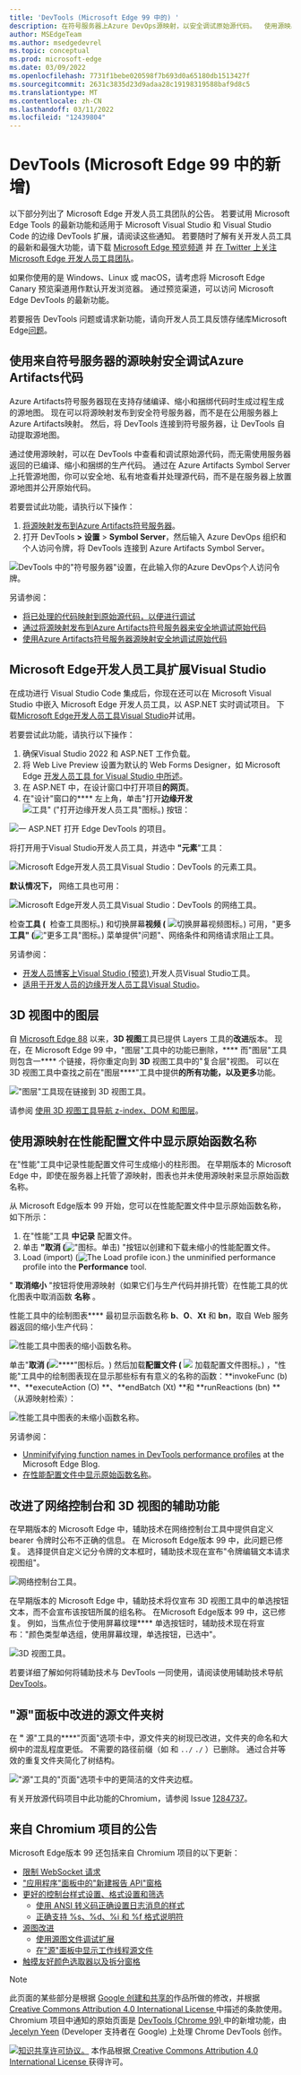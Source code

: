 ```yaml
---
title: 'DevTools (Microsoft Edge 99 中的) '
description: 在符号服务器上Azure DevOps源映射，以安全调试原始源代码。  使用源映射来取消缩小性能配置文件。  DevTools 扩展现在适用于Microsoft Visual Studio。  3D 视图工具取代了图层工具。  改进了网络控制台和 3D 视图工具中的辅助功能。
author: MSEdgeTeam
ms.author: msedgedevrel
ms.topic: conceptual
ms.prod: microsoft-edge
ms.date: 03/09/2022
ms.openlocfilehash: 7731f1bebe020598f7b693d0a65180db1513427f
ms.sourcegitcommit: 2631c3835d23d9adaa28c19198319588baf9d8c5
ms.translationtype: MT
ms.contentlocale: zh-CN
ms.lasthandoff: 03/11/2022
ms.locfileid: "12439804"
---
```

# <a name="whats-new-in-devtools-microsoft-edge-99"></a>DevTools (Microsoft Edge 99 中的新增) 

以下部分列出了 Microsoft Edge 开发人员工具团队的公告。  若要试用 Microsoft Edge Tools 的最新功能和适用于 Microsoft Visual Studio 和 Visual Studio Code 的边缘 DevTools 扩展，请阅读这些通知。  若要随时了解有关开发人员工具的最新和最强大功能，请下载 [Microsoft Edge 预览频道](https://www.microsoftedgeinsider.com/download) 并 [在 Twitter 上关注 Microsoft Edge 开发人员工具团队](https://twitter.com/EdgeDevTools)。

如果你使用的是 Windows、Linux 或 macOS，请考虑将 Microsoft Edge Canary 预览渠道用作默认开发浏览器。  通过预览渠道，可以访问 Microsoft Edge DevTools 的最新功能。

若要报告 DevTools 问题或请求新功能，请向开发人员工具反馈存储库Microsoft Edge[问题](https://github.com/MicrosoftEdge/DevTools)。


<!-- ====================================================================== -->
## <a name="securely-debug-your-production-code-with-source-maps-from-azure-artifacts-symbol-server"></a>使用来自符号服务器的源映射安全调试Azure Artifacts代码

<!-- Title: Debug JavaScript with source maps more easily -->
<!-- Subtitle: Publish your source maps to Azure Artifacts Symbol Server and connect DevTools to it for an easier debugging experience. -->

Azure Artifacts符号服务器现在支持存储编译、缩小和捆绑代码时生成过程生成的源地图。  现在可以将源映射发布到安全符号服务器，而不是在公用服务器上Azure Artifacts映射。  然后，将 DevTools 连接到符号服务器，让 DevTools 自动提取源地图。 

通过使用源映射，可以在 DevTools 中查看和调试原始源代码，而无需使用服务器返回的已编译、缩小和捆绑的生产代码。  通过在 Azure Artifacts Symbol Server 上托管源地图，你可以安全地、私有地查看并处理源代码，而不是在服务器上放置源地图并公开原始代码。

若要尝试此功能，请执行以下操作：
1. [将源映射发布到Azure Artifacts符号服务器](../../../javascript/publish-source-maps-to-azure.md)。
1. 打开 DevTools **> 设置** > **Symbol Server**，然后输入 Azure DevOps 组织和个人访问令牌，将 DevTools 连接到 Azure Artifacts Symbol Server。

![DevTools 中的"符号服务器"设置，在此输入你的Azure DevOps个人访问令牌。](../../media/2022/03/ado-pat-devtools.png)

另请参阅：
*  [将已处理的代码映射到原始源代码，以便进行调试](../../../javascript/source-maps.md)
*  [通过将源映射发布到Azure Artifacts符号服务器来安全地调试原始代码](../../../javascript/publish-source-maps-to-azure.md)
*  [使用Azure Artifacts符号服务器源映射安全地调试原始代码](/javascript/consume-source-maps-from-azure.md)


<!-- ====================================================================== -->
## <a name="microsoft-edge-devtools-extension-for-visual-studio"></a>Microsoft Edge开发人员工具扩展Visual Studio

<!-- Title: Debug your ASP.NET projects in Visual Studio with the Edge Developer Tools -->
<!-- Subtitle: Get the Edge Developer Tools extension for VS today! -->

在成功进行 Visual Studio Code 集成后，你现在还可以在 Microsoft Visual Studio 中嵌入 Microsoft Edge 开发人员工具，以 ASP.NET 实时调试项目。  下载[Microsoft Edge开发人员工具Visual Studio](https://aka.ms/edgetools-for-vs)并试用。 

若要尝试此功能，请执行以下操作：
1. 确保Visual Studio 2022 和 ASP.NET 工作负载。
1. 将 Web Live Preview 设置为默认的 Web Forms Designer，如 Microsoft Edge [开发人员工具 for Visual Studio 中所述](https://aka.ms/edgetools-for-vs)。
1. 在 ASP.NET 中，在设计窗口中打开项目**的网页**。
1. 在"设计"窗口的**** 左上角，单击"打开**边缘开发**![工具" ("打开边缘开发人员](../../media/2022/03/open-edge-dev-tools-v-s-icon.png)工具"图标。) 按钮：

![一 ASP.NET 打开 Edge DevTools 的项目。](../../media/2022/03/devtools-extension-v-s-web-forms-designer.png)

将打开用于Visual Studio开发人员工具，并选中 **"元素**"工具：

![Microsoft Edge开发人员工具Visual Studio：DevTools 的元素工具。](../../media/2022/03/devtools-extension-visual-studio-elements.png)

**默认情况下，** 网络工具也可用：

![Microsoft Edge开发人员工具Visual Studio：DevTools 的网络工具。](../../media/2022/03/devtools-extension-visual-studio-network.png)

[](../../../network-request-blocking/network-request-blocking-tool.md)检查**工具 (** ![[](../../../network-conditions/network-conditions-tool.md)](../../media/2022/03/v-s-edge-devtools-inspect-tool-icon.png) 检查工具图标。) 和切换屏幕**视频 (** ![切换屏幕视频[](../../../issues/index.md)图标](../../media/2022/03/v-s-edge-devtools-toggle-screencast-icon.png)。) 可用，"更多**工具" (**!["](../../media/2022/03/more-tools-v-s-icon.png)更多工具"图标。) 菜单提供"问题"、网络条件和网络请求阻止工具。

另请参阅：

* [开发人员博客上Visual Studio (预览) ](https://devblogs.microsoft.com/visualstudio/?p=237066&preview=1&_ppp=7aa7aef54f)开发人员Visual Studio工具。
* [适用于开发人员的边缘开发人员工具Visual Studio](../../../../visual-studio/index.md#edge-devtools-extension-for-visual-studio)。


<!-- ====================================================================== -->
## <a name="layers-in-3d-view"></a>3D 视图中的图层

<!-- Title: Layers in 3D View -->
<!-- Subtitle: The Layers tool isn't going away - find it in the 3D View tool today. -->

自 [Microsoft Edge 88](../../2020/11/devtools.md#composited-layers-are-now-in-3d-view) 以来，**3D 视图**工具已提供 Layers 工具的**改进**版本。  现在，在 Microsoft Edge 99 中，"图层"工具中的功能已删除，**** 而"图层"工具则包含一**** 个链接，将你重定向到 **3D** 视图工具中的"复合层"视图。  可以在 3D 视图工具中查找之前在"图层****"工具中提供**的所有功能，以及更多**功能。

!["图层"工具现在链接到 3D 视图工具。](../../media/2022/03/layers-3d-view-tool.png)
<!-- work item > layersmove.gif -->

请参阅 [使用 3D 视图工具导航 z-index、DOM 和图层](../../../3d-view/index.md)。


<!-- ====================================================================== -->
## <a name="use-your-source-maps-to-display-original-function-names-in-performance-profiles"></a>使用源映射在性能配置文件中显示原始函数名称

<!-- Title: The Performance tool can now display unminified function names in the flame chart -->
<!-- Subtitle: Use the new Unminify button in the Performance tool to download an unminified version of the performance profile you recorded. -->

在"性能"工具中记录性能配置文件可生成缩小的柱形图。  在早期版本的 Microsoft Edge 中，即使在服务器上托管了源映射，图表也并未使用源映射来显示原始函数名称。

从 Microsoft Edge版本 99 开始，您可以在性能配置文件中显示原始函数名称，如下所示：
1. 在"性能"工具 **中记录** 配置文件。
1. 单击 **"取消 (**!["](../../media/2022/03/unminify-icon.png)图标。单击) "按钮以创建和下载未缩小的性能配置文件。
1. Load (import)  (![The Load profile icon.](../../media/2022/03/load-profile-icon.png)) the unminified performance profile into the **Performance** tool.

" **取消缩小** "按钮将使用源映射（如果它们与生产代码并排托管）在性能工具的优化图表中取消函数 **名称** 。

性能工具中的绘制图表**** 最初显示函数名称 **b**、**O**、**Xt** 和 **bn**，取自 Web 服务器返回的缩小生产代码：

![性能工具中图表的缩小函数名称。](../../media/2022/03/minified-call-stack-performance-tool.png)

单击"**取消 (**![****"图标后。](../../media/2022/03/unminify-icon.png)) 然后加载**配置文件 (** ![](../../media/2022/03/load-profile-icon.png) 加载配置文件图标。) ，"性能"工具中的绘制图表现在显示那些标有有意义的名称的函数：**invokeFunc (b) **、**executeAction (O) **、**endBatch (Xt) **和 **runReactions (bn) **（从源映射检索）：

![性能工具中图表的未缩小函数名称。](../../media/2022/03/unminified-call-stack-performance-tool.png)

另请参阅：

* [Unminifyifying function names in DevTools performance profiles](https://blogs.windows.com/msedgedev/2022/02/03/unminifying-function-names-in-devtools-performance-profiles/) at the Microsoft Edge Blog.
* [在性能配置文件中显示原始函数名称](../../../evaluate-performance/unminify.md)。


<!-- ====================================================================== -->
## <a name="improved-accessibility-for-network-console-and-3d-view"></a>改进了网络控制台和 3D 视图的辅助功能

<!-- Title: Improvements for using assistive technology with DevTools -->
<!-- Subtitle: Screen readers now announce better information in the Network Console and 3D View tools. -->

在早期版本的 Microsoft Edge 中，辅助技术在网络控制台工具中提供自定义 bearer 令牌时公布不正确的信息。  在 Microsoft Edge版本 99 中，此问题已修复。  选择提供自定义记分令牌的文本框时，辅助技术现在宣布"令牌编辑文本请求视图组"。

![网络控制台工具。](../../media/2022/03/network-console-tool.png)

在早期版本的 Microsoft Edge 中，辅助技术将仅宣布 3D 视图工具中的单选按钮文本，而不会宣布该按钮所属的组名称。  在Microsoft Edge版本 99 中，这已修复。  例如，当焦点位于使用屏幕纹理**** 单选按钮时，辅助技术现在将宣布："颜色类型单选组，使用屏幕纹理，单选按钮，已选中"。

![3D 视图工具。](../../media/2022/03/3d-view-tool.png)

若要详细了解如何将辅助技术与 DevTools 一同使用，请阅读使用辅助技术导航 [DevTools](../../../accessibility/navigation.md)。


<!-- ====================================================================== -->
## <a name="improved-source-folder-tree-in-the-sources-panel"></a>"源"面板中改进的源文件夹树

在 **"** 源"工具的****"页面"选项卡中，源文件夹的树现已改进，文件夹的命名和大纲中的混乱程度更低。  不需要的路径前缀（如 和 `../` `./` ）已删除。  通过合并等效的重复文件夹简化了树结构。

!["源"工具的"页面"选项卡中的更简洁的文件夹边框。](../../media/2022/03/folders-page-tab-sources-tool.png)

有关开放源代码项目中此功能的Chromium，请参阅 Issue [1284737](https://crbug.com/1284737)。

<!-- https://developer.chrome.com/blog/new-in-devtools-99/#source-tree -->


<!-- ====================================================================== -->
## <a name="announcements-from-the-chromium-project"></a>来自 Chromium 项目的公告

Microsoft Edge版本 99 还包括来自 Chromium 项目的以下更新：

* [限制 WebSocket 请求](https://developer.chrome.com/blog/new-in-devtools-99/#websocket)
* ["应用程序"面板中的"新建报告 API"窗格](https://developer.chrome.com/blog/new-in-devtools-99/#reporting-api)
* [更好的控制台样式设置、格式设置和筛选](https://developer.chrome.com/blog/new-in-devtools-99/#console)
   * [使用 ANSI 转义码正确设置日志消息的样式](https://developer.chrome.com/blog/new-in-devtools-99/#console-styling)
   * [正确支持 %s、%d、%i 和 %f 格式说明符](https://developer.chrome.com/blog/new-in-devtools-99/#console-format)
* [源图改进](https://developer.chrome.com/blog/new-in-devtools-99/#sourcemap) <!-- redundant w/ above?-->
   * [使用源图文件调试扩展](https://developer.chrome.com/blog/new-in-devtools-99/#extension)
   * [在"源"面板中显示工作线程源文件](https://developer.chrome.com/blog/new-in-devtools-99/#worker-sourcemap)
* [触摸友好颜色选取器以及拆分窗格](https://developer.chrome.com/blog/new-in-devtools-99/#touch-friendly)


<!-- ====================================================================== -->
<!-- uncomment if content is copied from developer.chrome.com to this page -->

> [!NOTE]
> 此页面的某些部分是根据 [Google 创建和共享的](https://developers.google.com/terms/site-policies)作品所做的修改，并根据[ Creative Commons Attribution 4.0 International License ](https://creativecommons.org/licenses/by/4.0)中描述的条款使用。
> Chromium 项目中通知的原始页面是 [DevTools (Chrome 99) ](https://developer.chrome.com/blog/new-in-devtools-99) 中的新增功能，由 [Jecelyn Yeen](https://developers.google.com/web/resources/contributors#jecelynyeen) (Developer 支持者在 Google) 上处理 Chrome DevTools 创作。



<!-- ====================================================================== -->
<!-- uncomment if content is copied from developer.chrome.com to this page -->

[![知识共享许可协议。](https://i.creativecommons.org/l/by/4.0/88x31.png)](https://creativecommons.org/licenses/by/4.0)
本作品根据[ Creative Commons Attribution 4.0 International License ](https://creativecommons.org/licenses/by/4.0)获得许可。
